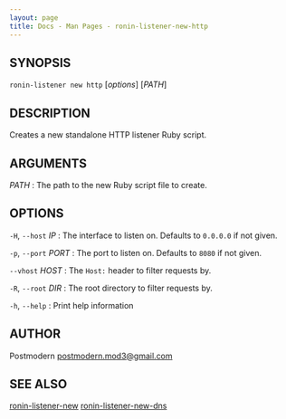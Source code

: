 ```yaml
---
layout: page
title: Docs - Man Pages - ronin-listener-new-http
---
```


## SYNOPSIS

`ronin-listener new http` [*options*] [*PATH*]

## DESCRIPTION

Creates a new standalone HTTP listener Ruby script.

## ARGUMENTS

*PATH*
: The path to the new Ruby script file to create.

## OPTIONS

`-H`, `--host` *IP*
: The interface to listen on. Defaults to `0.0.0.0` if not given.

`-p`, `--port` *PORT*
: The port to listen on. Defaults to `8080` if not given.

`--vhost` *HOST*
: The `Host:` header to filter requests by.

`-R`, `--root` *DIR*
: The root directory to filter requests by.

`-h`, `--help`
: Print help information

## AUTHOR

Postmodern <postmodern.mod3@gmail.com>

## SEE ALSO

[ronin-listener-new](ronin-listener-new.1.html) [ronin-listener-new-dns](ronin-listener-new-dns.1.html)
